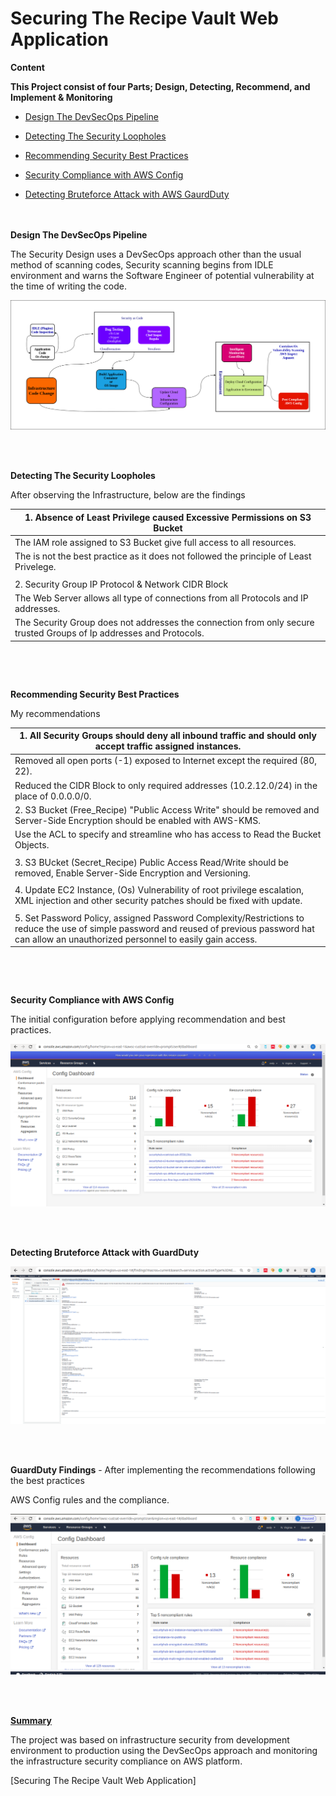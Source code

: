 # Securing The Recipe Vault Web Application

**Content**

**This Project consist of four Parts; Design, Detecting, Recommend, and Implement & Monitoring**


* [Design The DevSecOps Pipeline](https://github.com/eedygreen/Securing-the-Recipe-Vault-Web-Application/blob/master/DevSecOpsPipeline.png)

* [Detecting The Security Loopholes](https://github.com/eedygreen/Securing-the-Recipe-Vault-Web-Application/blob/master/E1T4.txt)

* [Recommending Security Best Practices](https://github.com/eedygreen/Securing-the-Recipe-Vault-Web-Application/blob/master/E2T2.txt)

* [Security Compliance with AWS Config](https://github.com/eedygreen/Securing-the-Recipe-Vault-Web-Application/blob/master/E2T2_config.png)

* [Detecting Bruteforce Attack with AWS GaurdDuty]()


<br><br/>
**Design The DevSecOps Pipeline**

The Security Design uses a DevSecOps approach other than the usual method of scanning codes, Security scanning begins from IDLE environment and warns the Software Engineer of potential vulnerability at the time of writing the code.

![](https://github.com/eedygreen/Securing-the-Recipe-Vault-Web-Application/blob/master/DevSecOpsPipeline.png)

<br><br/>


**Detecting The Security Loopholes**

After observing the Infrastructure, below are the findings

| 1. Absence of Least Privilege caused Excessive Permissions on S3 Bucket |
| ------------------------------------------------------------ |
| The IAM role assigned to S3 Bucket give full access to all resources. |
| The is not the best practice as it does not followed the principle of Least Privelege. |
|                                                              |
| 2. Security Group IP Protocol & Network CIDR Block           |
| The Web Server allows all type of connections from all Protocols and IP addresses. |
| The Security Group does not addresses the connection from only secure trusted Groups of Ip addresses and Protocols. |

<details class="details-reset details-overlay details-overlay-dark" id="jumpto-line-details-dialog" style="box-sizing: border-box; display: block;"><summary data-hotkey="l" aria-label="Jump to line" role="button" style="box-sizing: border-box; display: list-item; cursor: pointer; list-style: none;"></summary></details>

<br><br/>

**Recommending Security Best Practices**

My recommendations 

| 1. All Security Groups should deny all inbound traffic and should only accept traffic assigned instances. |
| ------------------------------------------------------------ |
| Removed all open ports (-1) exposed to Internet except the required (80, 22). |
| Reduced the CIDR Block to only required addresses (10.2.12.0/24) in the place of 0.0.0.0/0. |
| 2. S3 Bucket (Free_Recipe) "Public Access Write" should be removed and Server-Side Encryption should be enabled with AWS-KMS. |
| Use the ACL to specify and streamline who has access to Read the Bucket Objects. |
|                                                              |
| 3. S3 BUcket (Secret_Recipe) Public Access Read/Write should be removed, Enable Server-Side Encryption and Versioning. |
|                                                              |
| 4. Update EC2 Instance, (Os) Vulnerability of root privilege escalation, XML injection and other security patches should be fixed with update. |
|                                                              |
| 5. Set Password Policy, assigned Password Complexity/Restrictions to reduce the use of simple password and reused of previous password hat can allow an unauthorized personnel to easily gain access. |

<details class="details-reset details-overlay details-overlay-dark" id="jumpto-line-details-dialog" style="box-sizing: border-box; display: block;"><summary data-hotkey="l" aria-label="Jump to line" role="button" style="box-sizing: border-box; display: list-item; cursor: pointer; list-style: none;"></summary></details>

<br><br/>

**Security Compliance with AWS Config**

 The initial configuration before applying recommendation and best practices.

![](https://github.com/eedygreen/Securing-the-Recipe-Vault-Web-Application/blob/master/E2T2_config.png)

<br><br/>

**Detecting Bruteforce Attack with GuardDuty**

![](https://github.com/eedygreen/Securing-the-Recipe-Vault-Web-Application/blob/master/E3T1_guardduty.png)

<br><br/>

**GuardDuty Findings** - After implementing the recommendations following the best practices

AWS Config rules and the compliance.

![](https://github.com/eedygreen/Securing-the-Recipe-Vault-Web-Application/blob/master/E4T3_config.png)

<br><br/>

**[Summary](https://github.com/eedygreen/Securing-the-Recipe-Vault-Web-Application)**

The project was based on infrastructure security from development environment to production using the DevSecOps approach and monitoring the infrastructure security compliance on AWS platform.



[Securing The Recipe Vault Web Application]
